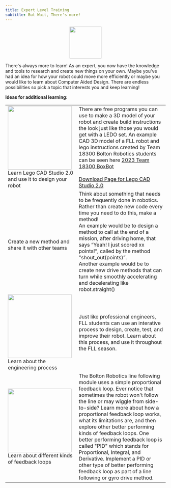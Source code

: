 ```yaml
---
title: Expert Level Training
subtitle: But Wait, There's more!
---
```


<p  align="center"><img src="../../images/expert.jpg" width=100></P>

There's always more to learn!  As an expert, you now have the knowledge and tools to research and create new things on your own.  Maybe you've had an idea for how your robot could move more efficiently or maybe you would like to learn about Computer Aided Design.  There are endless possibilities so pick a topic that interests you and keep learning!    

<B>Ideas for additional learning:</B>

<TABLE>
<TR><TD><img src="../../images/lego_cad.jpg" width=200><BR> Learn Lego CAD Studio 2.0 and use it to design your robot</TD><TD>There are free programs you can use to make a 3D model of your robot and create build instructions the look just like those you would get with a LEDO set.  An example CAD 3D model of a FLL robot and lego instructions created by Team 18300 Bolton Robotics students can be seen here <A HREF="https://fll-18300.github.io/home/">2023 Team 18300 BoxBot</A>
  <BR><BR>
<A HREF="https://www.bricklink.com/v3/studio/download.page">Download Page for Lego CAD Studio 2.0</A>
</TD>
</TR>

<TR><TD><BR>Create a new method and share it with other teams</TD><TD>Think about something that needs to be frequently done in robotics.  Rather than create new code every time you need to do this, make a method!  <BR>An example would be to design a method to call at the end of a mission, after driving home, that says “Yeah!  I just scored xx points!”, called by the method "shout_out(points)”.  <BR>Another example would be to create new drive methods that can turn while smoothly accelerating and decelerating like robot.straight()
</TD>
</TR>

<TR><TD><img src="../../images/robot_agile.jpg" width=200><BR>Learn about the engineering process</TD><TD>Just like professional engineers, FLL students can use an interative process to design, create, test, and improve their robot.  Learn about this process, and use it throughout the FLL season. 
</TD>
</TR>

<TR><TD><img src="../../images/pid_feedback_loop.jpg" width=200><BR>Learn about different kinds of feedback loops</TD><TD>The Bolton Robotics line following module uses a simple proportional feedback loop.  Ever notice that sometimes the robot won't follow the line or may wiggle from side-to-side?  Learn more about how a proportional feedback loop works, what its limitations are, and then explore other better performing kinds of feedback loops.  One better performing feedback loop is called "PID" which stands for Proportional, Integral, and Derivative.  Implement a PID or other type of better performing feedback loop as part of a line following or gyro drive method. 
</TD>
</TR>
</TABLE>
